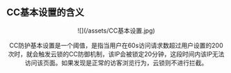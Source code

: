## CC基本设置的含义

<center>![](/assets/CC基本设置.jpg)

CC防护基本设置是一个阈值，是指当用户在60s访问请求数超过用户设置的200次时，就会触发云锁的CC防御机制，该IP会被锁定20分钟，这段时间内该IP无法访问该页面。如果发现是正常的访客浏览行为，云锁则不进行拦截。